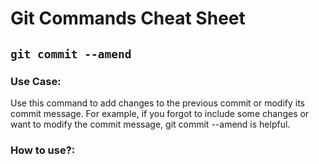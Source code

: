 # Git Commands Cheat Sheet
## `git commit --amend`
### Use Case:
Use this command to add changes to the previous commit or modify its commit message. For example, if you forgot to include some changes or want to modify the commit message, git commit --amend is helpful.

### How to use?:

